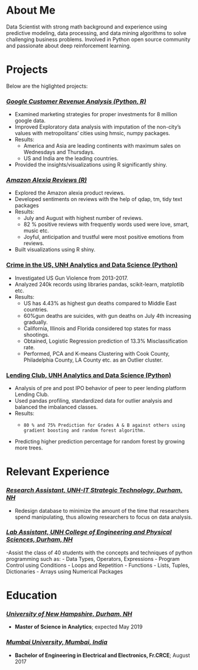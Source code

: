 # About Me

Data Scientist with strong math background and experience using predictive modeling, data processing, and data mining algorithms to solve challenging business problems. Involved in Python open source community and passionate about deep reinforcement learning.


# Projects

Below are the higlighted projects:

### [_Google Customer Revenue Analysis (Python, R)_](https://github.com/viraj1327/R/tree/master/Shiny%20apps/Google_analytics)							     	                                                  
-	Examined marketing strategies for proper investments for 8 million google data.
-	Improved Exploratory data analysis with imputation of the non-city’s values with metropolitans’ cities using hmsic, numpy packages.
-	Results: 
      -	America and Asia are leading continents with maximum sales on Wednesdays and Thursdays.
      -	US and India are the leading countries.
-	Provided the insights/visualizations using R significantly shiny. 

### [_Amazon Alexia Reviews (R)_]( https://viraj.shinyapps.io/Amazon_review/)
-	Explored the Amazon alexia product reviews.
-	Developed sentiments on reviews with the help of qdap, tm, tidy text packages 
-	Results: 
      -	July and August with highest number of reviews.
      -	82 % positive reviews with frequently words used were love, smart, music etc.  
      -	Joyful, anticipation and trustful were most positive emotions from reviews. 
-	Built visualizations using R shiny.

### [Crime in the US, UNH Analytics and Data Science (Python)]()				           
-	Investigated US Gun Violence from 2013-2017.
-	Analyzed 240k records using libraries pandas, scikit-learn, matplotlib etc. 
-	Results: 
      -	US has 4.43% as highest gun deaths compared to Middle East countries.
      -	60%gun deaths are suicides, with gun deaths on July 4th increasing gradually.
      -	California, Illinois and Florida considered top states for mass shootings.
      -	Obtained, Logistic Regression prediction of 13.3% Misclassification rate.
      -	Performed, PCA and K-means Clustering with Cook County, Philadelphia County, LA County etc. as an Outlier cluster.

### [Lending Club, UNH Analytics and Data Science (Python)]()				       		      
-	Analysis of pre and post IPO behavior of peer to peer lending platform Lending Club.
-	Used pandas profiling, standardized data for outlier analysis and balanced the imbalanced classes.
-	Results:
      -     80 % and 75% Prediction for Grades A & B against others using gradient boosting and random forest algorithm.
-	Predicting higher prediction percentage for random forest by growing more trees.



# Relevant Experience

### [_Research Assistant, UNH-IT Strategic Technology, Durham, NH_](https://www.unh.edu/it/strategic-technology) 	   	   
-	Redesign database to minimize the amount of the time that researchers spend manipulating, thus allowing researchers to focus on data analysis.

### [_Lab Assistant, UNH College of Engineering and Physical Sciences, Durham, NH_](https://ceps.unh.edu/computer-science) 
-Assist the class of 40 students with the concepts and techniques of python programming such as:
      -     Data Types, Operators, Expressions
      -     Program Control using Conditions
      -     Loops and Repetition
      -     Functions
      -     Lists, Tuples, Dictionaries
      -     Arrays using Numerical Packages

# Education

### [_University of New Hampshire, Durham, NH_](https://gradschool.unh.edu/analytics)
-	**Master of Science in Analytics**; expected May 2019

### [_Mumbai University, Mumbai, India_ ](http://frcrce.ac.in)
-	**Bachelor of Engineering in Electrical and Electronics, Fr.CRCE**; August 2017


